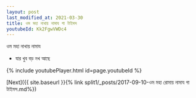 ```yaml
---
layout: post
last_modified_at: 2021-03-30
title: ওম মহা নাখায় নামায গা টাইমস
youtubeId: Kk2FgwVWDc4
---
```

 
 
 ওম মহা নাখায় নামায  
 
 -  যার খুব বড় নখ আছে 
 
  
 
  
 
 
 
 
 
 


{% include youtubePlayer.html id=page.youtubeId %}
 
[Next]({{ site.baseurl }}{% link  split1/_posts/2017-09-10-ওম মহা রোমায় নামায গা টাইমস.md%})
 
